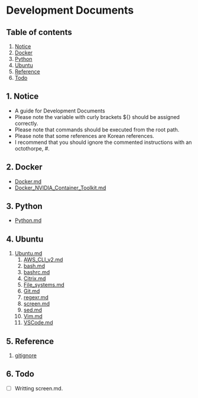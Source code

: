# Development Documents


## Table of contents
1. [Notice](#notice)
2. [Docker](#docker)
3. [Python](#python)
4. [Ubuntu](#ubuntu)
5. [Reference](#ref)
6. [Todo](#todo)


## 1. Notice <a name="notice"></a>
- A guide for Development Documents
- Please note the variable with curly brackets ${} should be assigned correctly.
- Please note that commands should be executed from the root path.
- Please note that some references are Korean references.
- I recommend that you should ignore the commented instructions with an octothorpe, #.


## 2. Docker <a name="docker"></a>
- [Docker.md](docs/Docker.md)
- [Docker_NVIDIA_Container_Toolkit.md](docs/Docker_NVIDIA_Container_Toolkit.md)


## 3. Python <a name="python"></a>
- [Python.md](docs/Python.md)


## 4. Ubuntu <a name="ubuntu"></a>
1. [Ubuntu.md](docs/Ubuntu.md)
   1. [AWS_CLI_v2.md](docs/_Ubuntu/AWS_CLI_v2.md)
   2. [bash.md](docs/_Ubuntu/bash.md)
   3. [bashrc.md](docs/_Ubuntu/bashrc.md)
   4. [Citrix.md](docs/_Ubuntu/Citrix.md)
   5. [File_systems.md](docs/_Ubuntu/File_systems.md)
   6. [Git.md](docs/_Ubuntu/Git.md)
   7. [regexr.md](docs/_Ubuntu/regexr.md)
   8. [screen.md](docs/_Ubuntu/screen.md)
   9. [sed.md](docs/_Ubuntu/sed.md)
   10. [Vim.md](docs/_Ubuntu/Vim.md)
   11. [VSCode.md](docs/_Ubuntu/VSCode.md)

  
## 5. Reference <a name="ref"></a>
1. [gitignore](https://github.com/github/gitignore)


## 6. Todo
- [ ] Writting screen.md.
